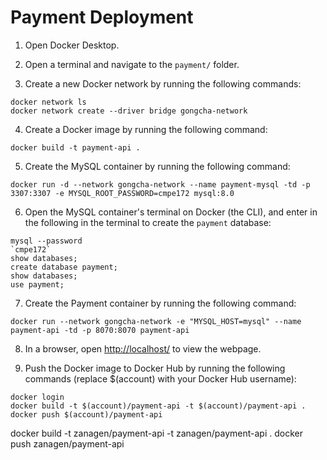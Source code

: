 # Payment Deployment

1. Open Docker Desktop.

2. Open a terminal and navigate to the `payment/` folder.

3. Create a new Docker network by running the following commands:

```
docker network ls
docker network create --driver bridge gongcha-network
```

4. Create a Docker image by running the following command:

```
docker build -t payment-api .
```

5. Create the MySQL container by running the following command:

```
docker run -d --network gongcha-network --name payment-mysql -td -p 3307:3307 -e MYSQL_ROOT_PASSWORD=cmpe172 mysql:8.0
```

6. Open the MySQL container's terminal on Docker (the CLI), and enter in the following in the terminal to create the `payment` database:

```
mysql --password
`cmpe172`
show databases;
create database payment;
show databases;
use payment;
```

7. Create the Payment container by running the following command:

```
docker run --network gongcha-network -e "MYSQL_HOST=mysql" --name payment-api -td -p 8070:8070 payment-api
```

8. In a browser, open [http://localhost/](http://localhost/) to view the webpage.

9. Push the Docker image to Docker Hub by running the following commands (replace $(account) with your Docker Hub username):

```
docker login
docker build -t $(account)/payment-api -t $(account)/payment-api .
docker push $(account)/payment-api
```

docker build -t zanagen/payment-api -t zanagen/payment-api .
docker push zanagen/payment-api